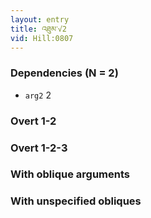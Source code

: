 ```yaml
---
layout: entry
title: འཐུམ་√2
vid: Hill:0807
---
```

### Dependencies (N = 2)
* `arg2` 2


### Overt 1-2


### Overt 1-2-3


### With oblique arguments


### With unspecified obliques
